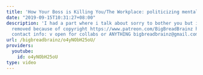 ```yaml
---
title: 'How Your Boss is Killing You/The Workplace: politicizing mental health'
date: "2019-09-15T10:31:27+08:00"
description: 'I had a part where i talk about sorry to bother you but it had to be
  removed because of copyright https://www.patreon.com/BigBreadBrainz https://blacksocialists.us/dual-power-map
  contact info: v open for collabs or ANYTHING bigbreadbrainz@gmail.com https://twitter.com/comrade_boy'
url: /bigbreadbrainz/o4yNObH25oU/
providers:
  youtube:
    id: o4yNObH25oU
type: video
---
```

